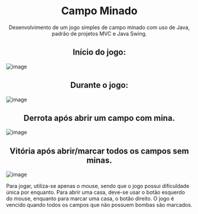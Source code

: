 <h1 align = center>Campo Minado</h1>
<p align = center>Desenvolvimento de um jogo simples de campo minado com uso de Java, padrão de projetos MVC e Java Swing.</p>

<h2 align = center> Início do jogo: </h2>

![image](https://user-images.githubusercontent.com/75763288/128655640-b2280f8f-ada8-493b-8185-3d290b62aa81.png)

<h2 align = center> Durante o jogo: </h2>

![image](https://user-images.githubusercontent.com/75763288/128655701-1ecd4c69-8cef-4db0-b269-5efd5b65ab2e.png)

<h2 align = center> Derrota após abrir um campo com mina. </h2>

![image](https://user-images.githubusercontent.com/75763288/128655734-612312b2-5cb7-46f3-8930-cc7d4ec135b9.png)

<h2 align = center> Vitória após abrir/marcar todos os campos sem minas. </h2>

![image](https://user-images.githubusercontent.com/75763288/128656285-9ff0c2d1-a8b5-4fc4-8225-3c2df4a4f8f8.png)

Para jogar, utiliza-se apenas o mouse, sendo que o jogo possui dificuldade única por enquanto. Para abrir uma casa, deve-se usar o botão esquerdo do mouse, 
enquanto para marcar uma casa, o botão direito. O jogo é vencido quando todos os campos que não possuem bombas são marcados.
